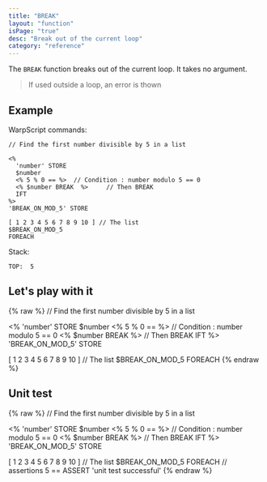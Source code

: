 ```yaml
---
title: "BREAK"
layout: "function"
isPage: "true"
desc: "Break out of the current loop"
category: "reference"
---
```



The `BREAK` function breaks out of the current loop. It takes no argument.

> If used outside a loop, an error is thown


## Example ##

WarpScript commands:

    // Find the first number divisible by 5 in a list

    <%
      'number' STORE
      $number
      <% 5 % 0 == %>  // Condition : number modulo 5 == 0
      <% $number BREAK  %>     // Then BREAK
      IFT
    %>
    'BREAK_ON_MOD_5' STORE

    [ 1 2 3 4 5 6 7 8 9 10 ] // The list
    $BREAK_ON_MOD_5
    FOREACH


Stack:

    TOP:  5

## Let's play with it ##

{% raw %}
<warp10-warpscript-widget backend="{{backend}}"  exec-endpoint="{{execEndpoint}}">
// Find the first number divisible by 5 in a list

<%
  'number' STORE
  $number
  <% 5 % 0 == %>  // Condition : number modulo 5 == 0
  <% $number BREAK  %>     // Then BREAK
  IFT
%>
'BREAK_ON_MOD_5' STORE

[ 1 2 3 4 5 6 7 8 9 10 ] // The list
$BREAK_ON_MOD_5
FOREACH
</warp10-warpscript-widget>
{% endraw %}    


## Unit test ##

{% raw %}
<warp10-warpscript-widget backend="{{backend}}"  exec-endpoint="{{execEndpoint}}">
// Find the first number divisible by 5 in a list

<%
  'number' STORE
  $number
  <% 5 % 0 == %>  // Condition : number modulo 5 == 0
  <% $number BREAK  %>     // Then BREAK
  IFT
%>
'BREAK_ON_MOD_5' STORE

[ 1 2 3 4 5 6 7 8 9 10 ] // The list
$BREAK_ON_MOD_5
FOREACH
// assertions
5 == ASSERT
'unit test successful'
</warp10-warpscript-widget>
{% endraw %}            
